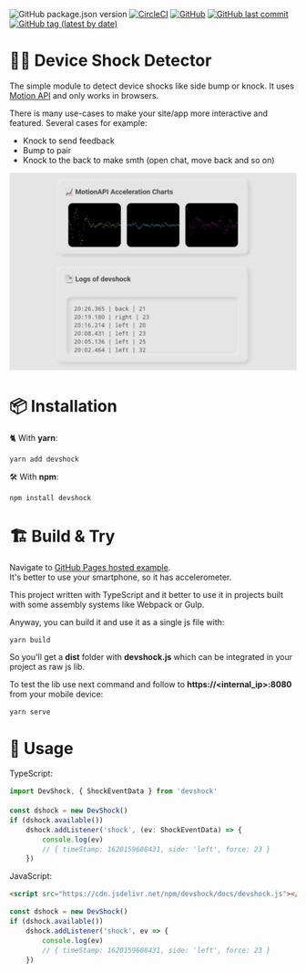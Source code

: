![GitHub package.json version](https://img.shields.io/github/package-json/v/jkulvich/devshock?style=flat-square)
[![CircleCI](https://img.shields.io/circleci/build/gh/jkulvich/devshock?style=flat-square)](https://github.com/jkulvich/devshock)
[![GitHub](https://img.shields.io/github/license/jkulvich/devshock?style=flat-square)](https://github.com/jkulvich/devshock)
[![GitHub last commit](https://img.shields.io/github/last-commit/jkulvich/devshock?style=flat-square)](https://github.com/jkulvich/devshock/commit/main)
[![GitHub tag (latest by date)](https://img.shields.io/github/v/tag/jkulvich/devshock?style=flat-square)](https://github.com/jkulvich/devshock)

# 📱🔨 Device Shock Detector

The simple module to detect device shocks like side bump or knock. It uses
[Motion API](https://developer.mozilla.org/en-US/docs/Web/API/DeviceMotionEvent)
and only works in browsers.

There is many use-cases to make your site/app more interactive and featured. Several cases for example:

- Knock to send feedback
- Bump to pair
- Knock to the back to make smth (open chat, move back and so on)

[![DevShock Mobile Example](https://raw.githubusercontent.com/jkulvich/devshock/main/assets/mobile_2.jpg)](https://jkulvich.github.io/devshock)

# 📦 Installation

🐈 With **yarn**:

```shell
yarn add devshock
```

🛠 With **npm**:

```shell
npm install devshock
```

# 🏗 Build & Try

Navigate to [GitHub Pages hosted example](https://jkulvich.github.io/devshock).  
It's better to use your smartphone, so it has accelerometer.

This project written with TypeScript and it better to use it in projects
built with some assembly systems like Webpack or Gulp.

Anyway, you can build it and use it as a single js file with:

```shell
yarn build
```

So you'll get a **dist** folder with **devshock.js** which can be integrated
in your project as raw js lib.

To test the lib use next command and follow to **https://<internal_ip>:8080**
from your mobile device:

```shell
yarn serve
```

# 📑 Usage

TypeScript:
```typescript
import DevShock, { ShockEventData } from 'devshock'

const dshock = new DevShock()
if (dshock.available())
    dshock.addListener('shock', (ev: ShockEventData) => {
        console.log(ev)
        // { timeStamp: 1620159608431, side: 'left', force: 23 }
    })
```

JavaScript:
```html
<script src="https://cdn.jsdelivr.net/npm/devshock/docs/devshock.js"></script>
```

```javascript
const dshock = new DevShock()
if (dshock.available())
    dshock.addListener('shock', ev => {
        console.log(ev)
        // { timeStamp: 1620159608431, side: 'left', force: 23 }
    })
```
